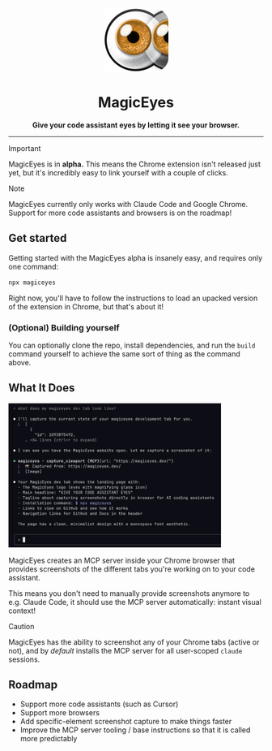 <div align="center">
  <img src="./main-icon.png" alt="MagicEyes" width="128" height="128" />
  
  # MagicEyes
  
  **Give your code assistant eyes by letting it see your browser.**
  
  ---
</div>

> [!IMPORTANT]
> MagicEyes is in **alpha.**
> This means the Chrome extension isn't released just yet, but it's
> incredibly easy to link yourself with a couple of clicks.

> [!NOTE]
> MagicEyes currently only works with Claude Code and Google Chrome.
> Support for more code assistants and browsers is on the roadmap!

## Get started

Getting started with the MagicEyes alpha is insanely easy, and requires only one command:

```bash
npx magiceyes
```

Right now, you'll have to follow the instructions to load an upacked version of the extension in Chrome, but that's about it!

### (Optional) Building yourself

You can optionally clone the repo, install dependencies, and run the `build` command yourself to achieve the same sort of thing as the command above.

## What It Does

<img src="./example-screenshot-001.png" alt="Example screenshot" width="420" />

MagicEyes creates an MCP server inside your Chrome browser that provides screenshots of the different tabs you're working on to your code assistant.

This means you don't need to manually provide screenshots anymore to e.g. Claude Code, it should use the MCP server automatically: instant visual context!

> [!CAUTION]
> MagicEyes has the ability to screenshot any of your Chrome tabs (active or not), and by _default_ installs the MCP server for all user-scoped `claude` sessions.

## Roadmap

- Support more code assistants (such as Cursor)
- Support more browsers
- Add specific-element screenshot capture to make things faster
- Improve the MCP server tooling / base instructions so that it is called more predictably
